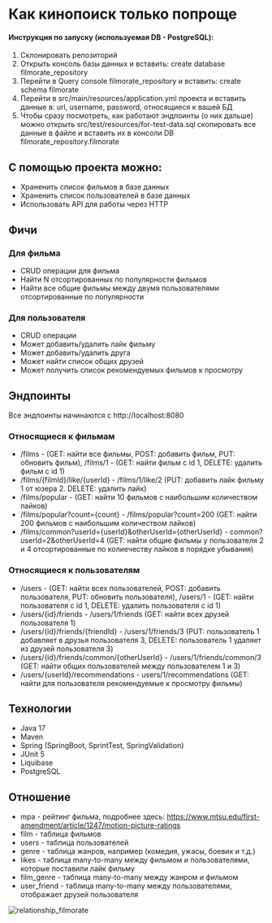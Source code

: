 # Как кинопоиск только попроще
#### Инструкция по запуску (используемая DB - PostgreSQL):
1. Склонировать репозиторий
2. Открыть консоль базы данных и вставить: create database filmorate_repository
3. Перейти в Query console filmorate_repository и вставить: create schema filmorate
4. Перейти в src/main/resources/application.yml проекта и вставить данные в: url, username, password, относящиеся к вашей БД
5. Чтобы сразу посмотреть, как работают эндпоинты (о них дальше) можно открыть src/test/resources/for-test-data.sql скопировать все данные в файле и вставить их в консоли DB filmorate_repository.filmorate

## С помощью проекта можно:
- Храненить список фильмов в базе данных
- Храненить список пользователей в базе данных
- Использовать API для работы через HTTP

## Фичи
### Для фильма
- CRUD операции для фильма
- Найти N отсортированных по популярности фильмов
- Найти все общие фильмы между двумя пользователями отсортированные по популярности
### Для пользователя
- CRUD операции
- Может добавить/удалить лайк фильму
- Может добавить/удалить друга
- Может найти список общих друзей
- Может получить список рекомендуемых фильмов к просмотру

## Эндпоинты
Все эндпоинты начинаются с http://localhost:8080
### Относящиеся к фильмам
- /films - (GET: найти все фильмы, POST: добавить фильм, PUT: обновить фильм), /films/1 - (GET: найти фильм с id 1, DELETE: удалить фильм с id 1) 
- /films/{filmId}/like/{userId} - /films/1/like/2 (PUT: добавить лайк фильму 1 от юзера 2. DELETE: удалить лайк)
- /films/popular - (GET: найти 10 фильмов с наибольшим количеством лайков)
- /films/popular?count={count} - /films/popular?count=200 (GET: найти 200 фильмов с наибольшим количеством лайков)
- /films/common?userId={userId}&otherUserId={otherUserId} - common?userId=2&otherUserId=4 (GET: найти общие фильмы у пользователя 2 и 4 отсортированные по колиечеству лайков в порядке убывания)

### Относящиеся к пользователям
- /users - (GET: найти всех пользователей, POST: добавить пользователя, PUT: обновить пользователя), /users/1 - (GET: найти пользователя с id 1, DELETE: удалить пользователя с id 1) 
- /users/{id}/friends - /users/1/friends (GET: найти всех друзей пользователя 1) 
- /users/{id}/friends/{friendId} - /users/1/friends/3 (PUT: пользователь 1 добавляет в друзья пользователя 3, DELETE: пользователь 1 удаляет из друзей пользователя 3)
- /users/{id}/friends/common/{otherUserId} - /users/1/friends/common/3 (GET: найти общих пользователей между пользователем 1 и 3)
- /users/{userId}/recommendations - users/1/recommendations (GET: найти для пользователя рекомендуемые к просмотру фильмы)


## Технологии
- Java 17
- Maven
- Spring (SpringBoot, SprintTest, SpringValidation)
- JUnit 5
- Liquibase
- PostgreSQL

## Отношение

- mpa - рейтинг фильма, подробнее здесь: https://www.mtsu.edu/first-amendment/article/1247/motion-picture-ratings
- film - таблица фильмов
- users - таблица пользователей
- genre - таблица жанров, например (комедия, ужасы, боевик и т.д.)
- likes - таблица many-to-many между фильмом и пользователями, которые поставили лайк фильму
- film_genre - таблица many-to-many между жанром и фильмом
- user_friend - таблица many-to-many между пользователями, отображает друзей пользователя

![relationship_filmorate](https://user-images.githubusercontent.com/85733978/176130929-94696cc8-358a-4957-a74c-b2085c840c28.png)
